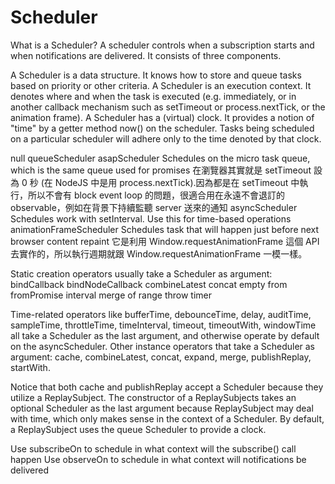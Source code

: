 # Scheduler

What is a Scheduler? A scheduler controls when a subscription starts and when notifications are delivered. It consists of three components.

A Scheduler is a data structure. It knows how to store and queue tasks based on priority or other criteria.
A Scheduler is an execution context. It denotes where and when the task is executed (e.g. immediately, or in another callback mechanism such as setTimeout or process.nextTick, or the animation frame).
A Scheduler has a (virtual) clock. It provides a notion of "time" by a getter method now() on the scheduler. Tasks being scheduled on a particular scheduler will adhere only to the time denoted by that clock.

null
queueScheduler
asapScheduler Schedules on the micro task queue, which is the same queue used for promises 在瀏覽器其實就是 setTimeout 設為 0 秒 (在 NodeJS 中是用 process.nextTick).因為都是在 setTimeout 中執行，所以不會有 block event loop 的問題，很適合用在永遠不會退訂的 observable，例如在背景下持續監聽 server 送來的通知
asyncScheduler Schedules work with setInterval. Use this for time-based operations
animationFrameScheduler Schedules task that will happen just before next browser content repaint 它是利用 Window.requestAnimationFrame 這個 API 去實作的，所以執行週期就跟 Window.requestAnimationFrame 一模一樣。

Static creation operators usually take a Scheduler as argument:
bindCallback
bindNodeCallback
combineLatest
concat
empty
from
fromPromise
interval
merge
of
range
throw
timer

Time-related operators like bufferTime, debounceTime, delay, auditTime, sampleTime, throttleTime, timeInterval, timeout, timeoutWith, windowTime all take a Scheduler as the last argument, and otherwise operate by default on the asyncScheduler.
Other instance operators that take a Scheduler as argument: cache, combineLatest, concat, expand, merge, publishReplay, startWith.

Notice that both cache and publishReplay accept a Scheduler because they utilize a ReplaySubject. The constructor of a ReplaySubjects takes an optional Scheduler as the last argument because ReplaySubject may deal with time, which only makes sense in the context of a Scheduler. By default, a ReplaySubject uses the queue Scheduler to provide a clock.

Use subscribeOn to schedule in what context will the subscribe() call happen
Use observeOn to schedule in what context will notifications be delivered
